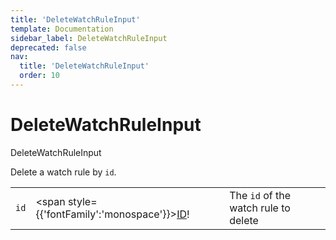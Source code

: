 ```yaml
---
title: 'DeleteWatchRuleInput'
template: Documentation
sidebar_label: DeleteWatchRuleInput
deprecated: false
nav:
  title: 'DeleteWatchRuleInput'
  order: 10
---
```


# DeleteWatchRuleInput

<div style={{'fontFamily':'monospace'}}><span style={{'fontSize':'1.5rem','fontWeight':500}}>DeleteWatchRuleInput</span></div>



Delete a watch rule by `id`.

| | | |
| -- | -- | -- |
| `id` | <span style={{'fontFamily':'monospace'}}><a href="/guardrails/docs/reference/graphql/scalar/ID">ID</a>!</span> | The `id` of the watch rule to delete |